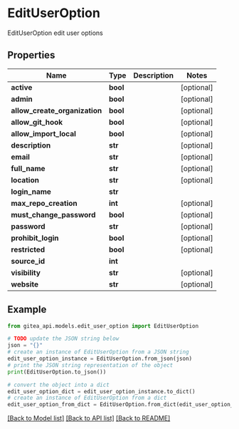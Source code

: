 # EditUserOption

EditUserOption edit user options

## Properties

Name | Type | Description | Notes
------------ | ------------- | ------------- | -------------
**active** | **bool** |  | [optional] 
**admin** | **bool** |  | [optional] 
**allow_create_organization** | **bool** |  | [optional] 
**allow_git_hook** | **bool** |  | [optional] 
**allow_import_local** | **bool** |  | [optional] 
**description** | **str** |  | [optional] 
**email** | **str** |  | [optional] 
**full_name** | **str** |  | [optional] 
**location** | **str** |  | [optional] 
**login_name** | **str** |  | 
**max_repo_creation** | **int** |  | [optional] 
**must_change_password** | **bool** |  | [optional] 
**password** | **str** |  | [optional] 
**prohibit_login** | **bool** |  | [optional] 
**restricted** | **bool** |  | [optional] 
**source_id** | **int** |  | 
**visibility** | **str** |  | [optional] 
**website** | **str** |  | [optional] 

## Example

```python
from gitea_api.models.edit_user_option import EditUserOption

# TODO update the JSON string below
json = "{}"
# create an instance of EditUserOption from a JSON string
edit_user_option_instance = EditUserOption.from_json(json)
# print the JSON string representation of the object
print(EditUserOption.to_json())

# convert the object into a dict
edit_user_option_dict = edit_user_option_instance.to_dict()
# create an instance of EditUserOption from a dict
edit_user_option_from_dict = EditUserOption.from_dict(edit_user_option_dict)
```
[[Back to Model list]](../README.md#documentation-for-models) [[Back to API list]](../README.md#documentation-for-api-endpoints) [[Back to README]](../README.md)



